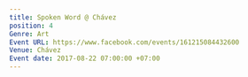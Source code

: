 ```yaml
---
title: Spoken Word @ Chávez
position: 4
Genre: Art
Event URL: https://www.facebook.com/events/161215084432600
Venue: Chávez
Event date: 2017-08-22 07:00:00 +07:00
---
```


